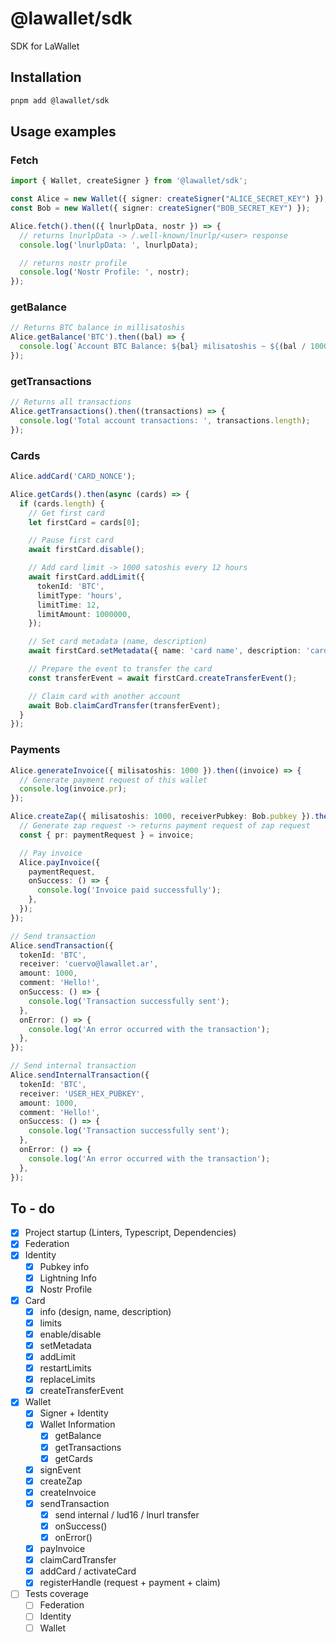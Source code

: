 # @lawallet/sdk

SDK for LaWallet

## Installation

```bash
pnpm add @lawallet/sdk
```

## Usage examples

### Fetch

```ts
import { Wallet, createSigner } from '@lawallet/sdk';

const Alice = new Wallet({ signer: createSigner("ALICE_SECRET_KEY") });
const Bob = new Wallet({ signer: createSigner("BOB_SECRET_KEY") });

Alice.fetch().then(({ lnurlpData, nostr }) => {
  // returns lnurlpData -> /.well-known/lnurlp/<user> response
  console.log('lnurlpData: ', lnurlpData);

  // returns nostr profile
  console.log('Nostr Profile: ', nostr);
});
```

### getBalance

```ts
// Returns BTC balance in millisatoshis
Alice.getBalance('BTC').then((bal) => {
  console.log(`Account BTC Balance: ${bal} milisatoshis ~ ${(bal / 100000000).toFixed(8)} BTC`);
});
```

### getTransactions

```ts
// Returns all transactions
Alice.getTransactions().then((transactions) => {
  console.log('Total account transactions: ', transactions.length);
});
```

### Cards

```ts
Alice.addCard('CARD_NONCE');

Alice.getCards().then(async (cards) => {
  if (cards.length) {
    // Get first card
    let firstCard = cards[0];

    // Pause first card
    await firstCard.disable();

    // Add card limit -> 1000 satoshis every 12 hours
    await firstCard.addLimit({
      tokenId: 'BTC',
      limitType: 'hours',
      limitTime: 12,
      limitAmount: 1000000,
    });

    // Set card metadata (name, description)
    await firstCard.setMetadata({ name: 'card name', description: 'card description' });

    // Prepare the event to transfer the card
    const transferEvent = await firstCard.createTransferEvent();

    // Claim card with another account
    await Bob.claimCardTransfer(transferEvent);
  }
});
```

### Payments

```ts
Alice.generateInvoice({ milisatoshis: 1000 }).then((invoice) => {
  // Generate payment request of this wallet
  console.log(invoice.pr);
});

Alice.createZap({ milisatoshis: 1000, receiverPubkey: Bob.pubkey }).then((invoice) => {
  // Generate zap request -> returns payment request of zap request
  const { pr: paymentRequest } = invoice;

  // Pay invoice
  Alice.payInvoice({
    paymentRequest,
    onSuccess: () => {
      console.log('Invoice paid successfully');
    },
  });
});

// Send transaction
Alice.sendTransaction({
  tokenId: 'BTC',
  receiver: 'cuervo@lawallet.ar',
  amount: 1000,
  comment: 'Hello!',
  onSuccess: () => {
    console.log('Transaction successfully sent');
  },
  onError: () => {
    console.log('An error occurred with the transaction');
  },
});

// Send internal transaction
Alice.sendInternalTransaction({
  tokenId: 'BTC',
  receiver: 'USER_HEX_PUBKEY',
  amount: 1000,
  comment: 'Hello!',
  onSuccess: () => {
    console.log('Transaction successfully sent');
  },
  onError: () => {
    console.log('An error occurred with the transaction');
  },
});
```

## To - do

- [x] Project startup (Linters, Typescript, Dependencies)
- [x] Federation
- [x] Identity
  - [x] Pubkey info
  - [x] Lightning Info
  - [x] Nostr Profile
- [x] Card
  - [x] info (design, name, description)
  - [x] limits
  - [x] enable/disable
  - [x] setMetadata
  - [x] addLimit
  - [x] restartLimits
  - [x] replaceLimits
  - [x] createTransferEvent
- [x] Wallet
  - [x] Signer + Identity
  - [x] Wallet Information
    - [x] getBalance
    - [x] getTransactions
    - [x] getCards
  - [x] signEvent
  - [x] createZap
  - [x] createInvoice
  - [x] sendTransaction
    - [x] send internal / lud16 / lnurl transfer
    - [x] onSuccess()
    - [x] onError()
  - [x] payInvoice
  - [x] claimCardTransfer
  - [x] addCard / activateCard
  - [x] registerHandle (request + payment + claim)

- [ ] Tests coverage
  - [ ] Federation
  - [ ] Identity
  - [ ] Wallet

